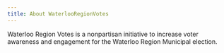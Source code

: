 ```yaml
---
title: About WaterlooRegionVotes
---
```


Waterloo Region Votes is a nonpartisan initiative to increase voter
awareness and engagement for the Waterloo Region Municipal election. 
